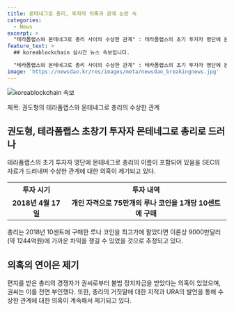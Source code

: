 ```yaml
---
title: 몬테네그로 총리, 투자자 의혹과 관계 논란 속
categories:
  - News
excerpt: >
  "테라폼랩스와 몬테네그로 총리 사이의 수상한 관계" : 테라폼랩스의 초기 투자자 명단에 몬테네그로 총리의 이름이 발견되었으며, 총리는 개인 투자자로 등재되어 있음. 루나 코인 75만개를 저가에 구매한 후 고가에 팔아 이론상 9000만달러에 가까운 차익을 챙길 수 있었으나, 이에 대한 논란이 계속되고 있음. 2018년부터 두 사람 사이의 의혹적인 관계가 제기되어왔으며, 총리는 불법 정치자금 제공 의혹에 휘말렸으나 부인 중. 현재 권도형씨는 몬테네그로에서 체포된 상태로 여권 위조 혐의 등으로 인도 재판을 이어가고 있음. 
feature_text: >
  ## koreablockchain 실시간 뉴스 속보입니다.

  "테라폼랩스와 몬테네그로 총리 사이의 수상한 관계" : 테라폼랩스의 초기 투자자 명단에 몬테네그로 총리의 이름이 발견되었으며, 총리는 개인 투자자로 등재되어 있음. 루나 코인 75만개를 저가에 구매한 후 고가에 팔아 이론상 9000만달러에 가까운 차익을 챙길 수 있었으나, 이에 대한 논란이 계속되고 있음. 2018년부터 두 사람 사이의 의혹적인 관계가 제기되어왔으며, 총리는 불법 정치자금 제공 의혹에 휘말렸으나 부인 중. 현재 권도형씨는 몬테네그로에서 체포된 상태로 여권 위조 혐의 등으로 인도 재판을 이어가고 있음. 
image: 'https://newsdao.kr/res/images/meta/newsdao_breakingnews.jpg'
---
```


<p><img src="https://newsdao.kr/res/images/meta/newsdao_breakingnews.jpg" alt="koreablockchain 속보" /></p>

<p>제목: 권도형의 테라폼랩스와 몬테네그로 총리의 수상한 관계</p>

<h2 data-ke-size="size26">권도형, 테라폼랩스 초창기 투자자 몬테네그로 총리로 드러나</h2>

<p data-ke-size="size16">테라폼랩스의 초기 투자자 명단에 몬테네그로 총리의 이름이 포함되어 있음을 SEC의 자료가 드러내며 수상한 관계에 대한 의혹이 제기되고 있다.</p>

<table>
  <tr>
    <th><b>투자 시기</b></th>
    <th><b>투자 내역</b></th>
  </tr>
  <tr>
    <td style="text-align: center; height: 17px;"><b>2018년 4월 17일</b></td>
    <td style="text-align: center; height: 17px;"><b>개인 자격으로 75만개의 루나 코인을 1개당 10센트에 구매</b></td>
  </tr>
</table>

<p data-ke-size="size16">총리는 2018년 10센트에 구매한 루나 코인을 최고가에 팔았다면 이론상 9000만달러(약 1244억원)에 가까운 차익을 챙길 수 있었을 것으로 추정되고 있다.</p>

<h2 data-ke-size="size26">의혹의 연이은 제기</h2>

<p data-ke-size="size16">편지를 받은 총리의 경쟁자가 권씨로부터 불법 정치자금을 받았다는 의혹이 있었으며, 권씨는 이를 전면 부인했다. 또한, 총리의 거짓말에 대한 지적과 URA의 발언을 통해 수상한 관계에 대한 의혹이 계속해서 제기되고 있다.</p>

<p data-ke-size="size16">&nbsp;</p>

